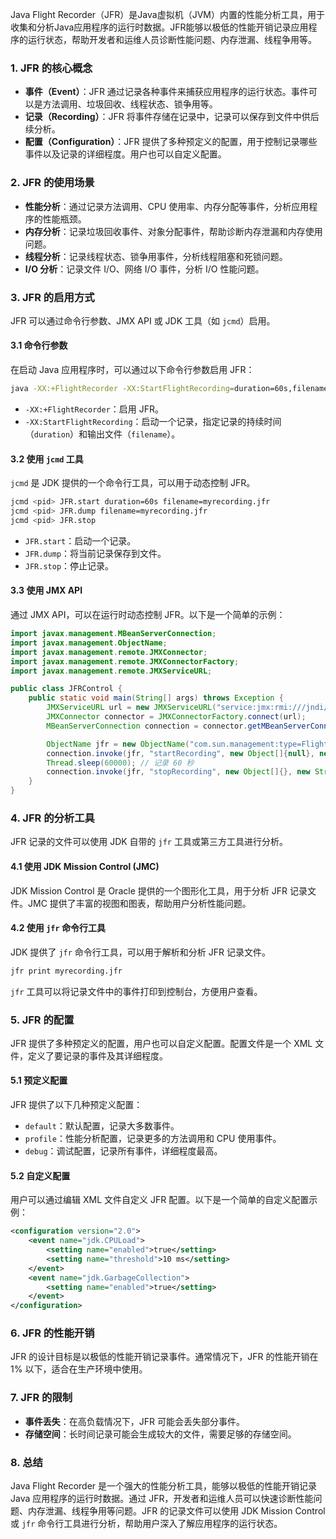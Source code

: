 Java Flight Recorder（JFR）是Java虚拟机（JVM）内置的性能分析工具，用于收集和分析Java应用程序的运行时数据。JFR能够以极低的性能开销记录应用程序的运行状态，帮助开发者和运维人员诊断性能问题、内存泄漏、线程争用等。

### 1. JFR 的核心概念

- **事件（Event）**：JFR 通过记录各种事件来捕获应用程序的运行状态。事件可以是方法调用、垃圾回收、线程状态、锁争用等。
- **记录（Recording）**：JFR 将事件存储在记录中，记录可以保存到文件中供后续分析。
- **配置（Configuration）**：JFR 提供了多种预定义的配置，用于控制记录哪些事件以及记录的详细程度。用户也可以自定义配置。

### 2. JFR 的使用场景

- **性能分析**：通过记录方法调用、CPU 使用率、内存分配等事件，分析应用程序的性能瓶颈。
- **内存分析**：记录垃圾回收事件、对象分配事件，帮助诊断内存泄漏和内存使用问题。
- **线程分析**：记录线程状态、锁争用事件，分析线程阻塞和死锁问题。
- **I/O 分析**：记录文件 I/O、网络 I/O 事件，分析 I/O 性能问题。

### 3. JFR 的启用方式

JFR 可以通过命令行参数、JMX API 或 JDK 工具（如 `jcmd`）启用。

#### 3.1 命令行参数

在启动 Java 应用程序时，可以通过以下命令行参数启用 JFR：

```bash
java -XX:+FlightRecorder -XX:StartFlightRecording=duration=60s,filename=myrecording.jfr -jar myapp.jar
```

- `-XX:+FlightRecorder`：启用 JFR。
- `-XX:StartFlightRecording`：启动一个记录，指定记录的持续时间（`duration`）和输出文件（`filename`）。

#### 3.2 使用 `jcmd` 工具

`jcmd` 是 JDK 提供的一个命令行工具，可以用于动态控制 JFR。

```bash
jcmd <pid> JFR.start duration=60s filename=myrecording.jfr
jcmd <pid> JFR.dump filename=myrecording.jfr
jcmd <pid> JFR.stop
```

- `JFR.start`：启动一个记录。
- `JFR.dump`：将当前记录保存到文件。
- `JFR.stop`：停止记录。

#### 3.3 使用 JMX API

通过 JMX API，可以在运行时动态控制 JFR。以下是一个简单的示例：

```java
import javax.management.MBeanServerConnection;
import javax.management.ObjectName;
import javax.management.remote.JMXConnector;
import javax.management.remote.JMXConnectorFactory;
import javax.management.remote.JMXServiceURL;

public class JFRControl {
    public static void main(String[] args) throws Exception {
        JMXServiceURL url = new JMXServiceURL("service:jmx:rmi:///jndi/rmi://localhost:12345/jmxrmi");
        JMXConnector connector = JMXConnectorFactory.connect(url);
        MBeanServerConnection connection = connector.getMBeanServerConnection();

        ObjectName jfr = new ObjectName("com.sun.management:type=FlightRecorder");
        connection.invoke(jfr, "startRecording", new Object[]{null}, new String[]{String.class.getName()});
        Thread.sleep(60000); // 记录 60 秒
        connection.invoke(jfr, "stopRecording", new Object[]{}, new String[]{});
    }
}
```

### 4. JFR 的分析工具

JFR 记录的文件可以使用 JDK 自带的 `jfr` 工具或第三方工具进行分析。

#### 4.1 使用 JDK Mission Control (JMC)

JDK Mission Control 是 Oracle 提供的一个图形化工具，用于分析 JFR 记录文件。JMC 提供了丰富的视图和图表，帮助用户分析性能问题。

#### 4.2 使用 `jfr` 命令行工具

JDK 提供了 `jfr` 命令行工具，可以用于解析和分析 JFR 记录文件。

```bash
jfr print myrecording.jfr
```

`jfr` 工具可以将记录文件中的事件打印到控制台，方便用户查看。

### 5. JFR 的配置

JFR 提供了多种预定义的配置，用户也可以自定义配置。配置文件是一个 XML 文件，定义了要记录的事件及其详细程度。

#### 5.1 预定义配置

JFR 提供了以下几种预定义配置：

- `default`：默认配置，记录大多数事件。
- `profile`：性能分析配置，记录更多的方法调用和 CPU 使用事件。
- `debug`：调试配置，记录所有事件，详细程度最高。

#### 5.2 自定义配置

用户可以通过编辑 XML 文件自定义 JFR 配置。以下是一个简单的自定义配置示例：

```xml
<configuration version="2.0">
    <event name="jdk.CPULoad">
        <setting name="enabled">true</setting>
        <setting name="threshold">10 ms</setting>
    </event>
    <event name="jdk.GarbageCollection">
        <setting name="enabled">true</setting>
    </event>
</configuration>
```

### 6. JFR 的性能开销

JFR 的设计目标是以极低的性能开销记录事件。通常情况下，JFR 的性能开销在 1% 以下，适合在生产环境中使用。

### 7. JFR 的限制

- **事件丢失**：在高负载情况下，JFR 可能会丢失部分事件。
- **存储空间**：长时间记录可能会生成较大的文件，需要足够的存储空间。

### 8. 总结

Java Flight Recorder 是一个强大的性能分析工具，能够以极低的性能开销记录 Java 应用程序的运行时数据。通过 JFR，开发者和运维人员可以快速诊断性能问题、内存泄漏、线程争用等问题。JFR 的记录文件可以使用 JDK Mission Control 或 `jfr` 命令行工具进行分析，帮助用户深入了解应用程序的运行状态。